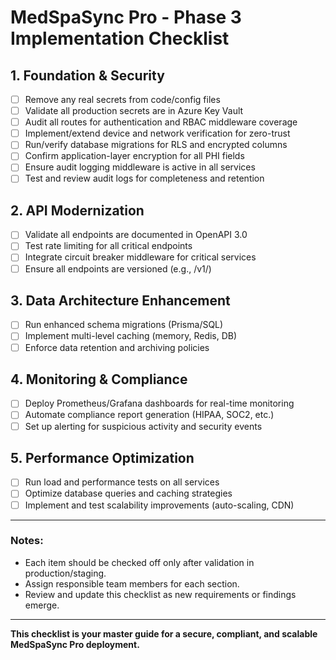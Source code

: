 # MedSpaSync Pro - Phase 3 Implementation Checklist

## 1. Foundation & Security
- [ ] Remove any real secrets from code/config files
- [ ] Validate all production secrets are in Azure Key Vault
- [ ] Audit all routes for authentication and RBAC middleware coverage
- [ ] Implement/extend device and network verification for zero-trust
- [ ] Run/verify database migrations for RLS and encrypted columns
- [ ] Confirm application-layer encryption for all PHI fields
- [ ] Ensure audit logging middleware is active in all services
- [ ] Test and review audit logs for completeness and retention

## 2. API Modernization
- [ ] Validate all endpoints are documented in OpenAPI 3.0
- [ ] Test rate limiting for all critical endpoints
- [ ] Integrate circuit breaker middleware for critical services
- [ ] Ensure all endpoints are versioned (e.g., /v1/)

## 3. Data Architecture Enhancement
- [ ] Run enhanced schema migrations (Prisma/SQL)
- [ ] Implement multi-level caching (memory, Redis, DB)
- [ ] Enforce data retention and archiving policies

## 4. Monitoring & Compliance
- [ ] Deploy Prometheus/Grafana dashboards for real-time monitoring
- [ ] Automate compliance report generation (HIPAA, SOC2, etc.)
- [ ] Set up alerting for suspicious activity and security events

## 5. Performance Optimization
- [ ] Run load and performance tests on all services
- [ ] Optimize database queries and caching strategies
- [ ] Implement and test scalability improvements (auto-scaling, CDN)

---

### Notes:
- Each item should be checked off only after validation in production/staging.
- Assign responsible team members for each section.
- Review and update this checklist as new requirements or findings emerge.

---

**This checklist is your master guide for a secure, compliant, and scalable MedSpaSync Pro deployment.** 